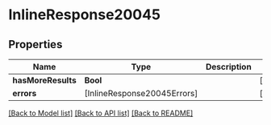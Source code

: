 # InlineResponse20045

## Properties
Name | Type | Description | Notes
------------ | ------------- | ------------- | -------------
**hasMoreResults** | **Bool** |  | [optional] 
**errors** | [InlineResponse20045Errors] |  | [optional] 

[[Back to Model list]](../README.md#documentation-for-models) [[Back to API list]](../README.md#documentation-for-api-endpoints) [[Back to README]](../README.md)



